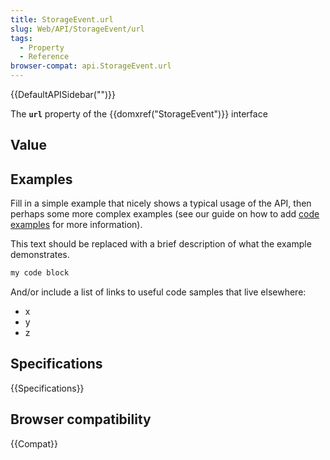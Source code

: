 ```yaml
---
title: StorageEvent.url
slug: Web/API/StorageEvent/url
tags:
  - Property
  - Reference
browser-compat: api.StorageEvent.url
---
```

{{DefaultAPISidebar("")}}

The **`url`** property of the {{domxref("StorageEvent")}} interface 

## Value



## Examples

Fill in a simple example that nicely shows a typical usage of the API, then perhaps some more complex examples (see our guide on how to add [code examples](/en-US/docs/MDN/Contribute/Structures/Code_examples) for more information).

This text should be replaced with a brief description of what the example demonstrates.

```js
my code block
```

And/or include a list of links to useful code samples that live elsewhere:

*   x
*   y
*   z

## Specifications

{{Specifications}}

## Browser compatibility

{{Compat}}


